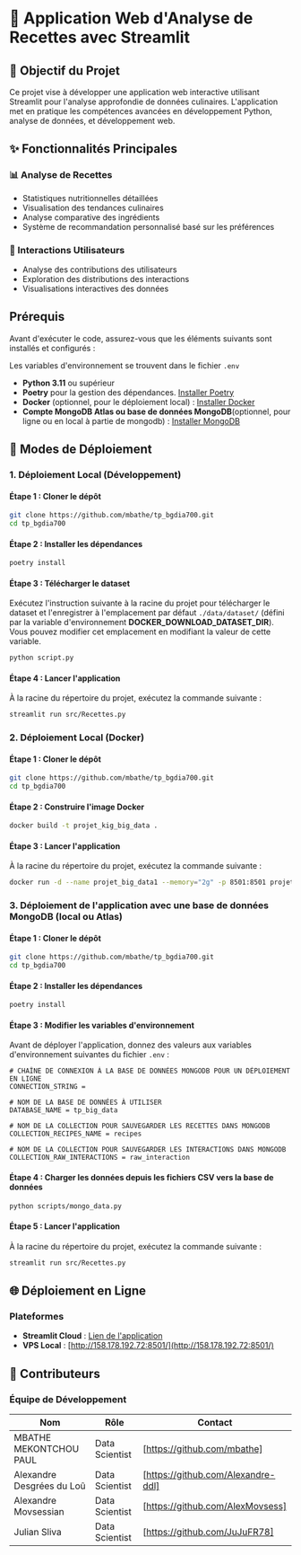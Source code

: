 # 🍲 Application Web d'Analyse de Recettes avec Streamlit

## 🎯 Objectif du Projet

Ce projet vise à développer une application web interactive utilisant Streamlit pour l'analyse approfondie de données culinaires. L'application met en pratique les compétences avancées en développement Python, analyse de données, et développement web.


## ✨ Fonctionnalités Principales

### 📊 Analyse de Recettes
- Statistiques nutritionnelles détaillées
- Visualisation des tendances culinaires
- Analyse comparative des ingrédients
- Système de recommandation personnalisé basé sur les préférences

### 👥 Interactions Utilisateurs
- Analyse des contributions des utilisateurs
- Exploration des distributions des interactions
- Visualisations interactives des données


## Prérequis

Avant d'exécuter le code, assurez-vous que les éléments suivants sont installés et configurés :

Les variables d'environnement se trouvent dans le fichier `.env`

- **Python 3.11** ou supérieur
- **Poetry** pour la gestion des dépendances. [Installer Poetry](https://python-poetry.org/docs/#installation)
- **Docker** (optionnel, pour le déploiement local) : [Installer Docker](https://docs.docker.com/engine/install/)
- **Compte MongoDB Atlas ou base de données MongoDB**(optionnel, pour ligne ou en local à partie de mongodb) : [Installer MongoDB](https://www.mongodb.com/docs/manual/installation/)


## 🚀 Modes de Déploiement

### 1. Déploiement Local (Développement)

#### Étape 1 : Cloner le dépôt
```bash
git clone https://github.com/mbathe/tp_bgdia700.git
cd tp_bgdia700
```

#### Étape 2 : Installer les dépendances
```bash
poetry install
```

#### Étape 3 : Télécharger le dataset
Exécutez l'instruction suivante à la racine du projet pour télécharger le dataset et l'enregistrer à l'emplacement par défaut `./data/dataset/` (défini par la variable d'environnement **DOCKER_DOWNLOAD_DATASET_DIR**). Vous pouvez modifier cet emplacement en modifiant la valeur de cette variable.

```bash
python script.py
```

#### Étape 4 : Lancer l'application
À la racine du répertoire du projet, exécutez la commande suivante :
```bash
streamlit run src/Recettes.py
```

### 2. Déploiement Local (Docker)

#### Étape 1 : Cloner le dépôt
```bash
git clone https://github.com/mbathe/tp_bgdia700.git
cd tp_bgdia700
```

#### Étape 2 : Construire l'image Docker
```bash
docker build -t projet_kig_big_data .
```

#### Étape 3 : Lancer l'application
À la racine du répertoire du projet, exécutez la commande suivante :
```bash
docker run -d --name projet_big_data1 --memory="2g" -p 8501:8501 projet_kig_big_data
```

### 3. Déploiement de l'application avec une base de données MongoDB (local ou Atlas)

#### Étape 1 : Cloner le dépôt
```bash
git clone https://github.com/mbathe/tp_bgdia700.git
cd tp_bgdia700
```

#### Étape 2 : Installer les dépendances
```bash
poetry install
```

#### Étape 3 : Modifier les variables d'environnement
Avant de déployer l'application, donnez des valeurs aux variables d'environnement suivantes du fichier `.env` :
```
# CHAÎNE DE CONNEXION À LA BASE DE DONNÉES MONGODB POUR UN DÉPLOIEMENT EN LIGNE
CONNECTION_STRING = 

# NOM DE LA BASE DE DONNÉES À UTILISER
DATABASE_NAME = tp_big_data

# NOM DE LA COLLECTION POUR SAUVEGARDER LES RECETTES DANS MONGODB
COLLECTION_RECIPES_NAME = recipes

# NOM DE LA COLLECTION POUR SAUVEGARDER LES INTERACTIONS DANS MONGODB
COLLECTION_RAW_INTERACTIONS = raw_interaction
```


#### Étape 4 : Charger les données depuis les fichiers CSV vers la base de données
```bash
python scripts/mongo_data.py
```

#### Étape 5 : Lancer l'application
À la racine du répertoire du projet, exécutez la commande suivante :
```bash
streamlit run src/Recettes.py
```


## 🌐 Déploiement en Ligne

### Plateformes
- **Streamlit Cloud** : [Lien de l'application](https://tpbgdia700-w9z9mmtuyekqgmkmtkctxq.streamlit.app/)
- **VPS Local** : [http://158.178.192.72:8501/](http://158.178.192.72:8501/)


## 👥 Contributeurs

### Équipe de Développement

| Nom                       | Rôle           | Contact                            |
| ------------------------- | -------------- | ---------------------------------- |
| MBATHE MEKONTCHOU PAUL    | Data Scientist | [https://github.com/mbathe]        |
| Alexandre Desgrées du Loû | Data Scientist | [https://github.com/Alexandre-ddl] |
| Alexandre Movsessian      | Data Scientist | [https://github.com/AlexMovsess]   |
| Julian Sliva              | Data Scientist | [https://github.com/JuJuFR78]      |

